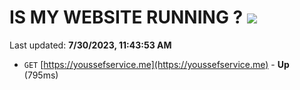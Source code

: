 # IS MY WEBSITE RUNNING ? [![](https://img.shields.io/static/v1?label=Sponsor&message=%E2%9D%A4&logo=GitHub&color=%23fe8e86)](https://github.com/sponsors/<username>)

Last updated: **7/30/2023, 11:43:53 AM**

- `GET` [https://youssefservice.me](https://youssefservice.me) - **Up** (795ms)
